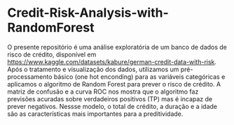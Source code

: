 # Credit-Risk-Analysis-with-RandomForest

O presente repositório é uma análise exploratória de um banco de dados de risco de crédito, disponível em https://www.kaggle.com/datasets/kabure/german-credit-data-with-risk. Após o tratamento e visualização dos dados, utilizamos um pré-processamento básico (one hot enconding) para as variáveis categóricas e aplicamos o algoritmo de Random Forest para prever o risco de crédito. A matriz de confusão e a curva ROC nos mostra que o algoritmo faz previsões acuradas sobre verdadeiros positivos (TP) mas é incapaz de prever negativos. Nessse modelo, o total de crédito, a duração e a idade são as características mais importantes para a preditividade. 
